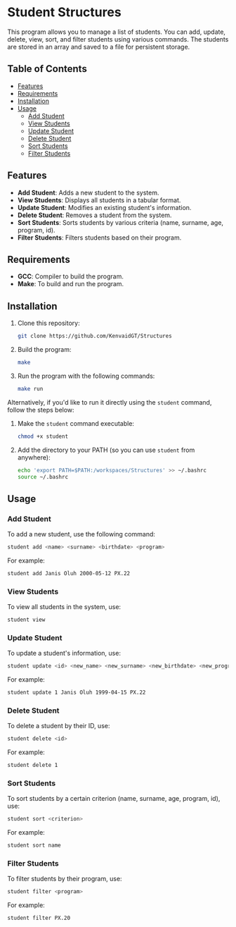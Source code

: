 # Student Structures

This program allows you to manage a list of students. You can add, update, delete, view, sort, and filter students using various commands. The students are stored in an array and saved to a file for persistent storage.

## Table of Contents
- [Features](#features)
- [Requirements](#requirements)
- [Installation](#installation)
- [Usage](#usage)
  - [Add Student](#add-student)
  - [View Students](#view-students)
  - [Update Student](#update-student)
  - [Delete Student](#delete-student)
  - [Sort Students](#sort-students)
  - [Filter Students](#filter-students)

## Features
- **Add Student**: Adds a new student to the system.
- **View Students**: Displays all students in a tabular format.
- **Update Student**: Modifies an existing student's information.
- **Delete Student**: Removes a student from the system.
- **Sort Students**: Sorts students by various criteria (name, surname, age, program, id).
- **Filter Students**: Filters students based on their program.

## Requirements
- **GCC**: Compiler to build the program.
- **Make**: To build and run the program.

## Installation
1. Clone this repository:
   ```bash
   git clone https://github.com/KenvaidGT/Structures
   ```

2. Build the program:
   ```bash
   make
   ```

3. Run the program with the following commands:
   ```bash
   make run
   ```

Alternatively, if you'd like to run it directly using the `student` command, follow the steps below:

1. Make the `student` command executable:
   ```bash
   chmod +x student
   ```

2. Add the directory to your PATH (so you can use `student` from anywhere):
   ```bash
   echo 'export PATH=$PATH:/workspaces/Structures' >> ~/.bashrc
   source ~/.bashrc
   ```

## Usage

### Add Student
To add a new student, use the following command:
```bash
student add <name> <surname> <birthdate> <program>
```
For example:
```bash
student add Janis Oluh 2000-05-12 PX.22
```

### View Students
To view all students in the system, use:
```bash
student view
```

### Update Student
To update a student's information, use:
```bash
student update <id> <new_name> <new_surname> <new_birthdate> <new_program>
```
For example:
```bash
student update 1 Janis Oluh 1999-04-15 PX.22
```

### Delete Student
To delete a student by their ID, use:
```bash
student delete <id>
```
For example:
```bash
student delete 1
```

### Sort Students
To sort students by a certain criterion (name, surname, age, program, id), use:
```bash
student sort <criterion>
```
For example:
```bash
student sort name
```

### Filter Students
To filter students by their program, use:
```bash
student filter <program>
```
For example:
```bash
student filter PX.20
```
